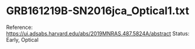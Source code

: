 # GRB161219B-SN2016jca_Optical1.txt

Reference: https://ui.adsabs.harvard.edu/abs/2019MNRAS.487.5824A/abstract
Status: Early, Optical